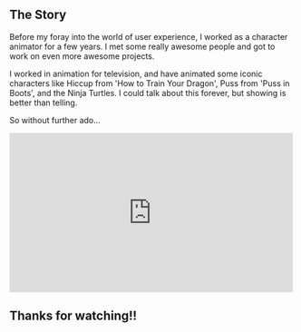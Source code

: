 ## The Story

Before my foray into the world of user experience, I worked as a character animator for a few years. I met some really awesome people and got to work on even more awesome projects. 

I worked in animation for television, and have animated some iconic characters like Hiccup from 'How to Train Your Dragon', Puss from 'Puss in Boots', and the Ninja Turtles. I could talk about this forever, but showing is better than telling. 

So without further ado...

<div class="videoWrapper">
    <iframe src="https://player.vimeo.com/video/94683657" width="500" height="281" frameborder="0" webkitallowfullscreen mozallowfullscreen allowfullscreen>
</iframe>
</div>

## Thanks for watching!!
